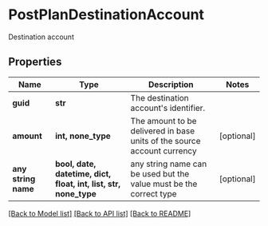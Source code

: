 # PostPlanDestinationAccount

Destination account

## Properties
Name | Type | Description | Notes
------------ | ------------- | ------------- | -------------
**guid** | **str** | The destination account&#39;s identifier. | 
**amount** | **int, none_type** | The amount to be delivered in base units of the source account currency | [optional] 
**any string name** | **bool, date, datetime, dict, float, int, list, str, none_type** | any string name can be used but the value must be the correct type | [optional]

[[Back to Model list]](../README.md#documentation-for-models) [[Back to API list]](../README.md#documentation-for-api-endpoints) [[Back to README]](../README.md)


